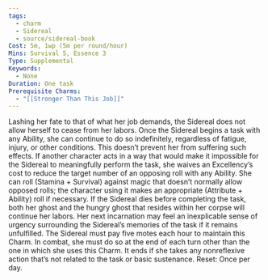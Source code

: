 ```yaml
---
tags:
  - charm
  - Sidereal
  - source/sidereal-book
Cost: 5m, 1wp (5m per round/hour)
Mins: Survival 5, Essence 3
Type: Supplemental
Keywords:
  - None
Duration: One task
Prerequisite Charms:
  - "[[Stronger Than This Job]]"
---
```

Lashing her fate to that of what her job demands, the Sidereal does not allow herself to cease from her labors. Once the Sidereal begins a task with any Ability, she can continue to do so indefinitely, regardless of fatigue, injury, or other conditions. This doesn’t prevent her from suffering such effects. If another character acts in a way that would make it impossible for the Sidereal to meaningfully perform the task, she waives an Excellency’s cost to reduce the target number of an opposing roll with any Ability. She can roll (Stamina + Survival) against magic that doesn’t normally allow opposed rolls; the character using it makes an appropriate (Attribute + Ability) roll if necessary. If the Sidereal dies before completing the task, both her ghost and the hungry ghost that resides within her corpse will continue her labors. Her next incarnation may feel an inexplicable sense of urgency surrounding the Sidereal’s memories of the task if it remains unfulfilled. The Sidereal must pay five motes each hour to maintain this Charm. In combat, she must do so at the end of each turn other than the one in which she uses this Charm. It ends if she takes any nonreflexive action that’s not related to the task or basic sustenance. Reset: Once per day.